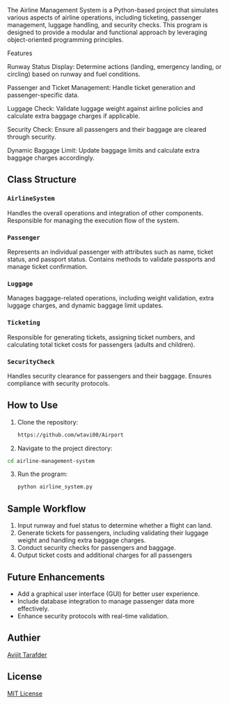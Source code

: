 The Airline Management System is a Python-based project that simulates various aspects of airline operations, including ticketing, passenger management, luggage handling, and security checks. This program is designed to provide a modular and functional approach by leveraging object-oriented programming principles.

Features

Runway Status Display: Determine actions (landing, emergency landing, or circling) based on runway and fuel conditions.

Passenger and Ticket Management: Handle ticket generation and passenger-specific data.

Luggage Check: Validate luggage weight against airline policies and calculate extra baggage charges if applicable.

Security Check: Ensure all passengers and their baggage are cleared through security.

Dynamic Baggage Limit: Update baggage limits and calculate extra baggage charges accordingly.

## Class Structure

### `AirlineSystem`
Handles the overall operations and integration of other components. Responsible for managing the execution flow of the system.

### `Passenger`
Represents an individual passenger with attributes such as name, ticket status, and passport status. Contains methods to validate passports and manage ticket confirmation.

### `Luggage`
Manages baggage-related operations, including weight validation, extra luggage charges, and dynamic baggage limit updates.

### `Ticketing`
Responsible for generating tickets, assigning ticket numbers, and calculating total ticket costs for passengers (adults and children).

### `SecurityCheck`
Handles security clearance for passengers and their baggage. Ensures compliance with security protocols.

## How to Use
1. Clone the repository:
   ```bash
   https://github.com/wtavi00/Airport
   ```
 2. Navigate to the project directory:
   ```bash
   cd airline-management-system
   ```  
3. Run the program:
   ```bash
   python airline_system.py
   ```


## Sample Workflow

1. Input runway and fuel status to determine whether a flight can land.
2. Generate tickets for passengers, including validating their luggage weight and handling extra baggage charges.
3. Conduct security checks for passengers and baggage.
4. Output ticket costs and additional charges for all passengers

   
## Future Enhancements
- Add a graphical user interface (GUI) for better user experience.
- Include database integration to manage passenger data more effectively.
- Enhance security protocols with real-time validation.

## Authier
[Avijit Tarafder](https://github.com/wtavi00)

## License
   [MIT License](https://github.com/wtavi00/Airport/blob/main/LICENSE)
